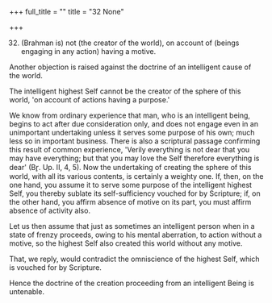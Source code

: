 +++
full_title = ""
title = "32 None"

+++


32. (Brahman is) not (the creator of the world), on account of (beings engaging in any action) having a motive.

Another objection is raised against the doctrine of an intelligent cause of the world.

The intelligent highest Self cannot be the creator of the sphere of this world, 'on account of actions having a purpose.'

We know from ordinary experience that man, who is an intelligent being, begins to act after due consideration only, and does not engage even in an unimportant undertaking unless it serves some purpose of his own; much less so in important business. There is also a scriptural passage confirming this result of common experience, 'Verily everything is not dear that you may have everything; but that you may love the Self therefore everything is dear' (Br̥. Up. II, 4, 5). Now the undertaking of creating the sphere of this world, with all its various contents, is certainly a weighty one. If, then, on the one hand, you assume it to serve some purpose of the intelligent highest Self, you thereby sublate its self-sufficiency vouched for by Scripture; if, on the other hand, you affirm absence of motive on its part, you must affirm absence of activity also.

Let us then assume that just as sometimes an intelligent person when in a state of frenzy proceeds, owing to his mental aberration, to action without a motive, so the highest Self also created this world without any motive.

That, we reply, would contradict the omniscience of the highest Self, which is vouched for by Scripture.

Hence the doctrine of the creation proceeding from an intelligent Being is untenable.

